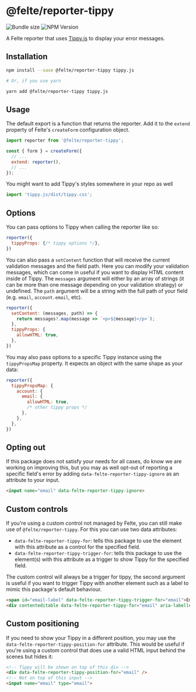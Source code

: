 # @felte/reporter-tippy

![Bundle size](https://img.shields.io/bundlephobia/min/@felte/reporter-tippy)
![NPM Version](https://img.shields.io/npm/v/@felte/reporter-tippy)

A Felte reporter that uses [Tippy.js](https://atomiks.github.io/tippyjs/) to display your error messages.

## Installation

```sh
npm install --save @felte/reporter-tippy tippy.js

# Or, if you use yarn

yarn add @felte/reporter-tippy tippy.js
```

## Usage

The default export is a function that returns the reporter. Add it to the `extend` property of Felte's `createForm` configuration object.

```javascript
import reporter from '@felte/reporter-tippy';

const { form } = createForm({
  // ...
  extend: reporter(),
  // ...
});
```

You might want to add Tippy's styles somewhere in your repo as well

```javascript
import 'tippy.js/dist/tippy.css';
```

## Options

You can pass options to Tippy when calling the reporter like so:

```javascript
reporter({
  tippyProps: {/* tippy options */},
})
```

You can also pass a `setContent` function that will receive the current validation messages and the field path. Here you can modify your validation messages, which can come in useful if you want to display HTML content inside of Tippy. The `messages` argument will either by an array of strings (it can be more than one message depending on your validation strategy) or undefined. The `path` argument will be a string with the full path of your field (e.g. `email`, `account.email`, etc).

```javascript
reporter({
  setContent: (messages, path) => {
    return messages?.map(message => `<p>${message}</p>`);
  },
  tippyProps: {
    allowHTML: true,
  },
})
```

You may also pass options to a specific Tippy instance using the `tippyPropsMap` property. It expects an object with the same shape as your data:

```javascript
reporter({
  tippyPropsMap: {
    account: {
      email: {
        allowHTML: true,
        /* other tippy props */
      },
    },
  },
})
```

## Opting out

If this package does not satisfy your needs for all cases, do know we are working on improving this, but you may as well opt-out of reporting a specific field's error by adding `data-felte-reporter-tippy-ignore` as an attribute to your input.

```html
<input name="email" data-felte-reporter-tippy-ignore>
```

## Custom controls

If you're using a custom control not managed by Felte, you can still make use of `@felte/reporter-tippy`. For this you can use two data attributes:

- `data-felte-reporter-tippy-for`: tells this package to use the element with this attribute as a control for the specified field.
- `data-felte-reporter-tippy-trigger-for`: tells this package to use the element(s) with this attribute as a trigger to show Tippy for the specified field.

The custom control will always be a trigger for tippy, the second argument is useful if you want to trigger Tippy with another element such as a label to mimic this package's default behaviour.

```html
<span id="email-label" data-felte-reporter-tippy-trigger-for="email">Email:</span>
<div contenteditable data-felte-reporter-tippy-for="email" aria-labelledby="email-label" tabindex="0" />
```

## Custom positioning

If you need to show your Tippy in a different position, you may use the `data-felte-reporter-tippy-position-for` attribute. This would be useful if you're using a custom control that does use a valid HTML input behind the scenes but hides it:

```html
<!-- Tippy will be shown on top of this div -->
<div data-felte-reporter-tippy-position-for="email" />
<!-- Not on top of this input -->
<input name="email" type="email">
```
